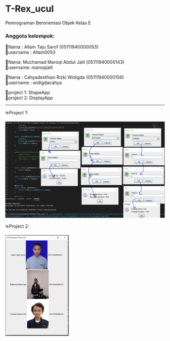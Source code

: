 # T-Rex_ucul
Pemrograman Berorientasi Objek Kelas E  
### Anggota kelompok:  

🦖Nama : Allam Taju Sarof (05111940000053)    
🦖username : Allam0053

🦖Nama: Muchamad Maroqi Abdul Jalil (05111940000143)  
🦖username: maroqijalil

🦖Nama : Cahyadesthian Rizki Widigda (05111940000156)     
🦖username : widigdacahya

🦖project 1: ShapeApp     
🦖project 2: DisplayApp

---------------------------------------
☕️Project 1:      

<img src="screenshot/projectShape.PNG" width="700">
            
☕️Project 2:
      
<img src="screenshot/project2.PNG" width="200">
